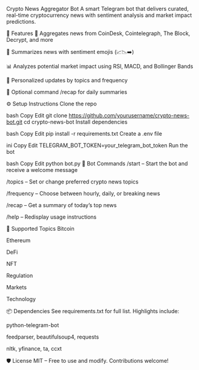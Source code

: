 Crypto News Aggregator Bot
A smart Telegram bot that delivers curated, real-time cryptocurrency news with sentiment analysis and market impact predictions.

🌟 Features
📰 Aggregates news from CoinDesk, Cointelegraph, The Block, Decrypt, and more

💬 Summarizes news with sentiment emojis (📈📉➡️)

📊 Analyzes potential market impact using RSI, MACD, and Bollinger Bands

🧠 Personalized updates by topics and frequency

🧾 Optional command /recap for daily summaries

⚙️ Setup Instructions
Clone the repo

bash
Copy
Edit
git clone https://github.com/yourusername/crypto-news-bot.git
cd crypto-news-bot
Install dependencies

bash
Copy
Edit
pip install -r requirements.txt
Create a .env file

ini
Copy
Edit
TELEGRAM_BOT_TOKEN=your_telegram_bot_token
Run the bot

bash
Copy
Edit
python bot.py
💬 Bot Commands
/start – Start the bot and receive a welcome message

/topics – Set or change preferred crypto news topics

/frequency – Choose between hourly, daily, or breaking news

/recap – Get a summary of today’s top news

/help – Redisplay usage instructions

🧠 Supported Topics
Bitcoin

Ethereum

DeFi

NFT

Regulation

Markets

Technology

📦 Dependencies
See requirements.txt for full list. Highlights include:

python-telegram-bot

feedparser, beautifulsoup4, requests

nltk, yfinance, ta, ccxt

🛡 License
MIT – Free to use and modify. Contributions welcome!

